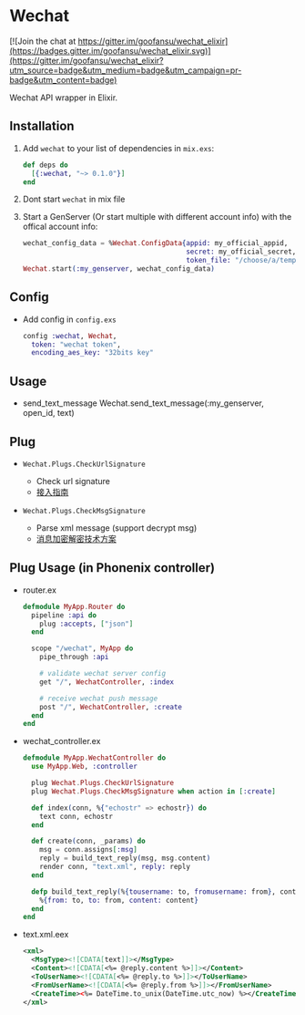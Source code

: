 # Wechat

[![Join the chat at https://gitter.im/goofansu/wechat_elixir](https://badges.gitter.im/goofansu/wechat_elixir.svg)](https://gitter.im/goofansu/wechat_elixir?utm_source=badge&utm_medium=badge&utm_campaign=pr-badge&utm_content=badge)

Wechat API wrapper in Elixir.

## Installation

1. Add `wechat` to your list of dependencies in `mix.exs`:

    ```elixir
    def deps do
      [{:wechat, "~> 0.1.0"}]
    end
    ```

2. Dont start `wechat` in mix file

3. Start a GenServer (Or start multiple with different account info) with the offical account info:
    ```elixir
    wechat_config_data = %Wechat.ConfigData{appid: my_official_appid,
                                            secret: my_official_secret,
                                            token_file: "/choose/a/temp/location/"} #Default is /tmp/access_token
    Wechat.start(:my_genserver, wechat_config_data)
    ```
## Config

* Add config in `config.exs`

    ```elixir
    config :wechat, Wechat,
      token: "wechat token",
      encoding_aes_key: "32bits key"
    ```

## Usage

* send_text_message
  Wechat.send_text_message(:my_genserver, open_id, text)

## Plug

* `Wechat.Plugs.CheckUrlSignature`

  * Check url signature
  * [接入指南](http://mp.weixin.qq.com/wiki?t=resource/res_main&id=mp1421135319&token=&lang=zh_CN)

* `Wechat.Plugs.CheckMsgSignature`

  * Parse xml message (support decrypt msg)
  * [消息加密解密技术方案](http://mp.weixin.qq.com/wiki/2/3478f69c0d0bbe8deb48d66a3111ff6e.html)

## Plug Usage (in Phonenix controller)

* router.ex

    ```elixir
    defmodule MyApp.Router do
      pipeline :api do
        plug :accepts, ["json"]
      end

      scope "/wechat", MyApp do
        pipe_through :api

        # validate wechat server config
        get "/", WechatController, :index

        # receive wechat push message
        post "/", WechatController, :create
      end
    end
    ```

* wechat_controller.ex

    ```elixir
    defmodule MyApp.WechatController do
      use MyApp.Web, :controller

      plug Wechat.Plugs.CheckUrlSignature
      plug Wechat.Plugs.CheckMsgSignature when action in [:create]

      def index(conn, %{"echostr" => echostr}) do
        text conn, echostr
      end

      def create(conn, _params) do
        msg = conn.assigns[:msg]
        reply = build_text_reply(msg, msg.content)
        render conn, "text.xml", reply: reply
      end

      defp build_text_reply(%{tousername: to, fromusername: from}, content) do
        %{from: to, to: from, content: content}
      end
    end
    ```

* text.xml.eex

    ```xml
    <xml>
      <MsgType><![CDATA[text]]></MsgType>
      <Content><![CDATA[<%= @reply.content %>]]></Content>
      <ToUserName><![CDATA[<%= @reply.to %>]]></ToUserName>
      <FromUserName><![CDATA[<%= @reply.from %>]]></FromUserName>
      <CreateTime><%= DateTime.to_unix(DateTime.utc_now) %></CreateTime>
    </xml>
    ```
